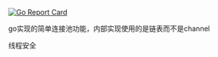[![Go Report Card](https://goreportcard.com/badge/github.com/anakin/gopool)](https://goreportcard.com/report/github.com/anakin/gopool)

go实现的简单连接池功能，内部实现使用的是链表而不是channel

线程安全

